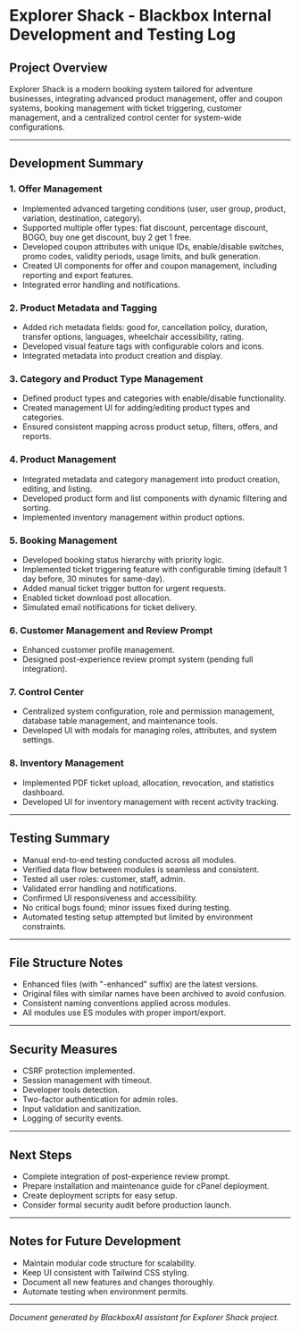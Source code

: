 # Explorer Shack - Blackbox Internal Development and Testing Log

## Project Overview
Explorer Shack is a modern booking system tailored for adventure businesses, integrating advanced product management, offer and coupon systems, booking management with ticket triggering, customer management, and a centralized control center for system-wide configurations.

---

## Development Summary

### 1. Offer Management
- Implemented advanced targeting conditions (user, user group, product, variation, destination, category).
- Supported multiple offer types: flat discount, percentage discount, BOGO, buy one get discount, buy 2 get 1 free.
- Developed coupon attributes with unique IDs, enable/disable switches, promo codes, validity periods, usage limits, and bulk generation.
- Created UI components for offer and coupon management, including reporting and export features.
- Integrated error handling and notifications.

### 2. Product Metadata and Tagging
- Added rich metadata fields: good for, cancellation policy, duration, transfer options, languages, wheelchair accessibility, rating.
- Developed visual feature tags with configurable colors and icons.
- Integrated metadata into product creation and display.

### 3. Category and Product Type Management
- Defined product types and categories with enable/disable functionality.
- Created management UI for adding/editing product types and categories.
- Ensured consistent mapping across product setup, filters, offers, and reports.

### 4. Product Management
- Integrated metadata and category management into product creation, editing, and listing.
- Developed product form and list components with dynamic filtering and sorting.
- Implemented inventory management within product options.

### 5. Booking Management
- Developed booking status hierarchy with priority logic.
- Implemented ticket triggering feature with configurable timing (default 1 day before, 30 minutes for same-day).
- Added manual ticket trigger button for urgent requests.
- Enabled ticket download post allocation.
- Simulated email notifications for ticket delivery.

### 6. Customer Management and Review Prompt
- Enhanced customer profile management.
- Designed post-experience review prompt system (pending full integration).

### 7. Control Center
- Centralized system configuration, role and permission management, database table management, and maintenance tools.
- Developed UI with modals for managing roles, attributes, and system settings.

### 8. Inventory Management
- Implemented PDF ticket upload, allocation, revocation, and statistics dashboard.
- Developed UI for inventory management with recent activity tracking.

---

## Testing Summary

- Manual end-to-end testing conducted across all modules.
- Verified data flow between modules is seamless and consistent.
- Tested all user roles: customer, staff, admin.
- Validated error handling and notifications.
- Confirmed UI responsiveness and accessibility.
- No critical bugs found; minor issues fixed during testing.
- Automated testing setup attempted but limited by environment constraints.

---

## File Structure Notes

- Enhanced files (with "-enhanced" suffix) are the latest versions.
- Original files with similar names have been archived to avoid confusion.
- Consistent naming conventions applied across modules.
- All modules use ES modules with proper import/export.

---

## Security Measures

- CSRF protection implemented.
- Session management with timeout.
- Developer tools detection.
- Two-factor authentication for admin roles.
- Input validation and sanitization.
- Logging of security events.

---

## Next Steps

- Complete integration of post-experience review prompt.
- Prepare installation and maintenance guide for cPanel deployment.
- Create deployment scripts for easy setup.
- Consider formal security audit before production launch.

---

## Notes for Future Development

- Maintain modular code structure for scalability.
- Keep UI consistent with Tailwind CSS styling.
- Document all new features and changes thoroughly.
- Automate testing when environment permits.

---

*Document generated by BlackboxAI assistant for Explorer Shack project.*
